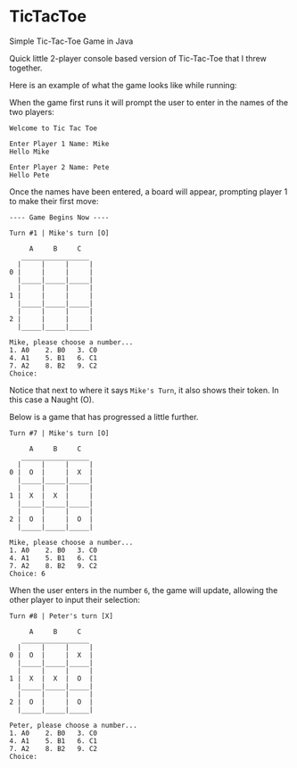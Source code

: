 # TicTacToe
Simple Tic-Tac-Toe Game in Java

Quick little 2-player console based version of Tic-Tac-Toe that I threw together.


Here is an example of what the game looks like while running:


When the game first runs it will prompt the user to enter in the names of the two players:

```
Welcome to Tic Tac Toe

Enter Player 1 Name: Mike
Hello Mike

Enter Player 2 Name: Pete
Hello Pete
```

Once the names have been entered, a board will appear, prompting player 1 to make their first move:

```
---- Game Begins Now ----

Turn #1 | Mike's turn [O]

     A     B     C  
   _________________
  |     |     |     |
0 |     |     |     |
  |_____|_____|_____|
  |     |     |     |
1 |     |     |     |
  |_____|_____|_____|
  |     |     |     |
2 |     |     |     |
  |_____|_____|_____|

Mike, please choose a number... 
1. A0	 2. B0	 3. C0
4. A1	 5. B1	 6. C1
7. A2	 8. B2	 9. C2
Choice: 
```

Notice that next to where it says `Mike's Turn`, it also shows their token. In this case a Naught (O).


Below is a game that has progressed a little further.

```
Turn #7 | Mike's turn [O]

     A     B     C  
   _________________
  |     |     |     |
0 |  O  |     |  X  |
  |_____|_____|_____|
  |     |     |     |
1 |  X  |  X  |     |
  |_____|_____|_____|
  |     |     |     |
2 |  O  |     |  O  |
  |_____|_____|_____|

Mike, please choose a number... 
1. A0	 2. B0	 3. C0
4. A1	 5. B1	 6. C1
7. A2	 8. B2	 9. C2
Choice: 6

```

When the user enters in the number `6`, the game will update, allowing the other player to input their selection:


```
Turn #8 | Peter's turn [X]

     A     B     C  
   _________________
  |     |     |     |
0 |  O  |     |  X  |
  |_____|_____|_____|
  |     |     |     |
1 |  X  |  X  |  O  |
  |_____|_____|_____|
  |     |     |     |
2 |  O  |     |  O  |
  |_____|_____|_____|

Peter, please choose a number... 
1. A0	 2. B0	 3. C0
4. A1	 5. B1	 6. C1
7. A2	 8. B2	 9. C2
Choice: 

```
